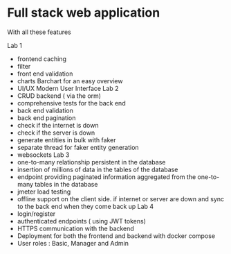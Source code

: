 # Full stack web application

With all these features

Lab 1
- frontend caching
- filter 
- front end validation
- charts Barchart for an easy overview
- UI/UX Modern User Interface
Lab 2
- CRUD backend ( via the orm)
- comprehensive tests for the back end
- back end validation
- back end pagination
- check if the internet is down
- check if the server is down
- generate entities in bulk with faker
- separate thread for faker entity generation
- websockets
Lab 3
- one-to-many relationship persistent in the database
- insertion of millions of data in the tables of the database
- endpoint providing paginated information aggregated from the one-to-many tables in
the database
- jmeter load testing
- offline support on the client side. if internet or server are down and sync to the back
end when they come back up
Lab 4
- login/register
- authenticated endpoints ( using JWT tokens)
- HTTPS communication with the backend
- Deployment for both the frontend and backend with docker compose
- User roles : Basic, Manager and Admin
